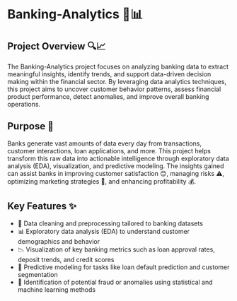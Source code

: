 # Banking-Analytics 🏦📊

## Project Overview 🔍📈

The Banking-Analytics project focuses on analyzing banking data to extract meaningful insights, identify trends, and support data-driven decision making within the financial sector. By leveraging data analytics techniques, this project aims to uncover customer behavior patterns, assess financial product performance, detect anomalies, and improve overall banking operations.

## Purpose 🎯

Banks generate vast amounts of data every day from transactions, customer interactions, loan applications, and more. This project helps transform this raw data into actionable intelligence through exploratory data analysis (EDA), visualization, and predictive modeling. The insights gained can assist banks in improving customer satisfaction 😊, managing risks ⚠️, optimizing marketing strategies 📣, and enhancing profitability 💰.

## Key Features ✨

- 🧹 Data cleaning and preprocessing tailored to banking datasets  
- 📊 Exploratory data analysis (EDA) to understand customer demographics and behavior  
- 📉 Visualization of key banking metrics such as loan approval rates, deposit trends, and credit scores  
- 🤖 Predictive modeling for tasks like loan default prediction and customer segmentation  
- 🚨 Identification of potential fraud or anomalies using statistical and machine learning methods  


